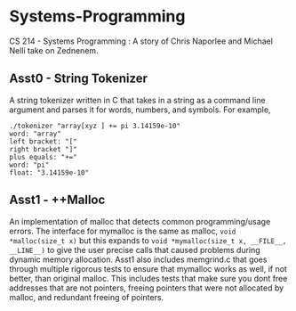 # Systems-Programming
CS 214 - Systems Programming : A story of Chris Naporlee and Michael Nelli take on Zednenem.

## Asst0 - String Tokenizer
A string tokenizer written in C that takes in a string as a command line argument and parses it for words,
numbers, and symbols. For example,
```
./tokenizer "array[xyz ] += pi 3.14159e-10"
word: "array"
left bracket: "["
right bracket "]"
plus equals: "+="
word: "pi"
float: "3.14159e-10"
```

## Asst1 - ++Malloc
An implementation of malloc that detects common programming/usage errors.
The interface for mymalloc is the same as malloc, `void *malloc(size_t x)` but this expands to
`void *mymalloc(size_t x, __FILE__, __LINE__)` to give the user precise calls that caused problems
during dynamic memory allocation.
Asst1 also includes memgrind.c that goes through multiple rigorous tests to ensure that mymalloc works
as well, if not better, than original malloc. This includes tests that make sure you dont free addresses
that are not pointers, freeing pointers that were not allocated by malloc, and redundant freeing of pointers.
